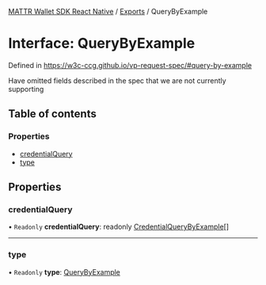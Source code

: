 [MATTR Wallet SDK React Native](../README.md) / [Exports](../modules.md) / QueryByExample

# Interface: QueryByExample

Defined in https://w3c-ccg.github.io/vp-request-spec/#query-by-example

Have omitted fields described in the spec that we are not currently supporting

## Table of contents

### Properties

- [credentialQuery](querybyexample.md#credentialquery)
- [type](querybyexample.md#type)

## Properties

### credentialQuery

• `Readonly` **credentialQuery**: readonly [CredentialQueryByExample](credentialquerybyexample.md)[]

___

### type

• `Readonly` **type**: [QueryByExample](../enums/querytype.md#querybyexample)
